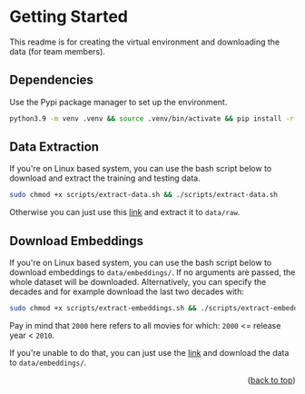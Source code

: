 <a name="readme-top"></a>

# Getting Started

This readme is for creating the virtual environment and downloading the data (for team members).

## Dependencies

Use the Pypi package manager to set up the environment.

```bash
python3.9 -m venv .venv && source .venv/bin/activate && pip install -r requirements.txt
```

## Data Extraction

If you're on Linux based system, you can use the bash script below to download and extract the training and testing data.

```bash
sudo chmod +x scripts/extract-data.sh && ./scripts/extract-data.sh
```

Otherwise you can just use this 
[link](https://drive.google.com/file/d/1PjfwmkkRfuZohk9vpbWSFpmOnOm2DQpz/view?usp=sharing) 
and extract it to `data/raw`.

## Download Embeddings

If you're on Linux based system, you can use the bash script below to download embeddings to `data/embeddings/`. 
If no arguments are passed, the whole dataset will be downloaded. Alternatively, you can specify the 
decades and for example download the last two decades with:

```bash
sudo chmod +x scripts/extract-embeddings.sh && ./scripts/extract-embeddings.sh 2000 2010
```

Pay in mind that `2000` here refers to all movies for which: `2000` <= release year < `2010`.

If you're unable to do that, you can just use the 
[link](https://drive.google.com/drive/folders/1o_djQ3ayUZuIcYKkerORfPodijbEKIXK?usp=drive_link) 
and download the data to `data/embeddings/`.

<p align="right">(<a href="#readme-top">back to top</a>)</p>

